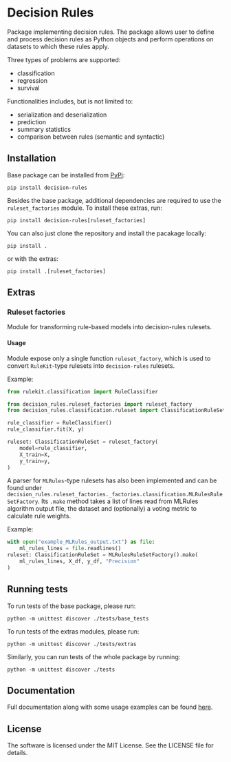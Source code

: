 # Decision Rules

Package implementing decision rules.
The package allows user to define and process decision rules as Python objects
and perform operations on datasets to which these rules apply.

Three types of problems are supported:

- classification
- regression
- survival

Functionalities includes, but is not limited to:

- serialization and deserialization
- prediction
- summary statistics
- comparison between rules (semantic and syntactic)

## Installation
Base package can be installed from [PyPi](https://pypi.org/project/decision-rules/):
```
pip install decision-rules
```

Besides the base package, additional dependencies are required to use the `ruleset_factories` module. To install these extras, run:
```
pip install decision-rules[ruleset_factories]
```

You can also just clone the repository and install the pacakage locally:
```
pip install .
```

or with the extras:
```
pip install .[ruleset_factories]
```

## Extras

### Ruleset factories
Module for transforming rule-based models into decision-rules rulesets.

#### Usage
Module expose only a single function `ruleset_factory`, which is used to convert
`RuleKit`-type rulesets into `decision-rules` rulesets.

Example:
```python
from rulekit.classification import RuleClassifier

from decision_rules.ruleset_factories import ruleset_factory
from decision_rules.classification.ruleset import ClassificationRuleSet

rule_classifier = RuleClassifier()
rule_classifier.fit(X, y)

ruleset: ClassificationRuleSet = ruleset_factory(
    model=rule_classifier,
    X_train=X,
    y_train=y,
)
```

A parser for `MLRules`-type rulesets has also been implemented and can be found under
`decision_rules.ruleset_factories._factories.classification.MLRulesRuleSetFactory`.
Its `.make` method takes a list of lines read from MLRules algorithm output file,
the dataset and (optionally) a voting metric to calculate rule weights.

Example:
```python
with open("example_MLRules_output.txt") as file:
    ml_rules_lines = file.readlines()
ruleset: ClassificationRuleSet = MLRulesRuleSetFactory().make(
    ml_rules_lines, X_df, y_df, "Precision"
)
```

## Running tests
To run tests of the base package, please run:
```
python -m unittest discover ./tests/base_tests
```

To run tests of the extras modules, please run:
```
python -m unittest discover ./tests/extras
```

Similarly, you can run tests of the whole package by running:
```
python -m unittest discover ./tests
```

## Documentation
Full documentation along with some usage examples can be found [here](https://ruleminer.github.io/decision-rules/).

## License
The software is licensed under the MIT License. See the LICENSE file for details.